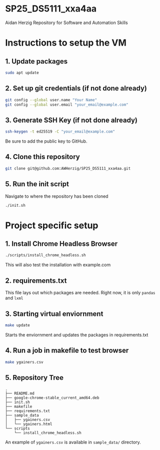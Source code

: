 # SP25_DS5111_xxa4aa
Aidan Herzig Repository for Software and Automation Skills


# Instructions to setup the VM

## 1. Update packages

```bash
sudo apt update
```

## 2. Set up git credentials (if not done already)

```bash
git config --global user.name "Your Name"
git config --global user.email "your_email@example.com"
```

## 3. Generate SSH Key (if not done already)

```bash
ssh-keygen -t ed25519 -C "your_email@example.com"
```

Be sure to add the public key to GitHub.

## 4. Clone this repository

```bash
git clone git@github.com:AWHerzig/SP25_DS5111_xxa4aa.git
```

## 5. Run the init script

Navigate to where the repository has been cloned

```bash
./init.sh
```

# Project specific setup

## 1. Install Chrome Headless Browser

```bash
./scripts/install_chrome_headless.sh
```

This will also test the installation with example.com

## 2. requirements.txt

This file lays out which packages are needed. Right now, it is only `pandas` and `lxml` 

## 3. Starting virtual enviornment

```bash
make update
```

Starts the enviornment and updates the packages in requirements.txt

## 4. Run a job in makefile to test browser

```bash
make ygainers.csv
```

## 5. Repository Tree
```
.
├── README.md
├── google-chrome-stable_current_amd64.deb
├── init.sh
├── makefile
├── requirements.txt
├── sample_data
│   ├── ygainers.csv
│   └── ygainers.html
└── scripts
    └── install_chrome_headless.sh
```

An example of `ygainers.csv` is available in `sample_data/` directory.










